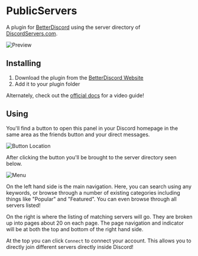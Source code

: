 # PublicServers

A plugin for [BetterDiscord](https://betterdiscord.app/) using the server directory of [DiscordServers.com](https://discordservers.com/).

![Preview](https://i.imgur.com/CLIlssf.png)

## Installing

1. Download the plugin from the [BetterDiscord Website](https://betterdiscord.app/)
2. Add it to your plugin folder

Alternately, check out the [official docs](https://docs.betterdiscord.app/users/guides/installing-addons) for a video guide!

## Using

You'll find a button to open this panel in your Discord homepage in the same area as the friends button and your direct messages.

![Button Location](https://i.imgur.com/xc7flS1.png)

After clicking the button you'll be brought to the server directory seen below.

![Menu](https://i.imgur.com/CgmR3LK.png)

On the left hand side is the main navigation. Here, you can search using any keywords, or browse through a number of existing categories including things like "Popular" and "Featured". You can even browse through all servers listed!

On the right is where the listing of matching servers will go. They are broken up into pages about 20 on each page. The page navigation and indicator will be at both the top and bottom of the right hand side.

At the top you can click `Connect` to connect your account. This allows you to directly join different servers directly inside Discord!